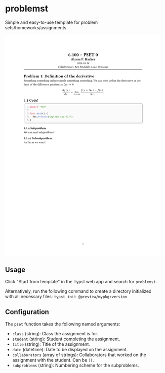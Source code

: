 # problemst

Simple and easy-to-use template for problem sets/homeworks/assignments.

![Example use of the template](./template/thumbnail.png)

## Usage
Click "Start from template" in the Typst web app and search for `problemst`.

Alternatively, run the following command to create a directory initialized with all necessary files:
```typst init @preview/mypkg:version```

## Configuration
The `pset` function takes the following named arguments:
- `class` (string): Class the assignment is for.
- `student` (string): Student completing the assignment.
- `title` (string): Title of the assignment.
- `date` (datetime): Date to be displayed on the assignment.
- `collaborators` (array of strings): Collaborators that worked on the assignment with the student. Can be `()`.
- `subproblems` (string): Numbering scheme for the subproblems.
